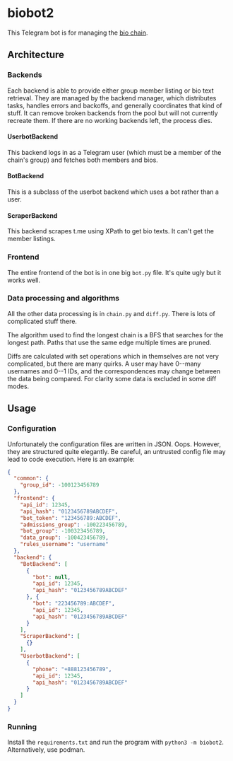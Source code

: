 # biobot2

This Telegram bot is for managing the [bio chain](https://t.me/bio_chain_2).

## Architecture

### Backends

Each backend is able to provide either group member listing or bio text retrieval. They are managed by the backend manager, which distributes tasks, handles errors and backoffs, and generally coordinates that kind of stuff. It can remove broken backends from the pool but will not currently recreate them. If there are no working backends left, the process dies.

#### UserbotBackend

This backend logs in as a Telegram user (which must be a member of the chain's group) and fetches both members and bios.

#### BotBackend

This is a subclass of the userbot backend which uses a bot rather than a user.

#### ScraperBackend

This backend scrapes t.me using XPath to get bio texts. It can't get the member listings.

### Frontend

The entire frontend of the bot is in one big `bot.py` file. It's quite ugly but it works well.

### Data processing and algorithms

All the other data processing is in `chain.py` and `diff.py`. There is lots of complicated stuff there.

The algorithm used to find the longest chain is a BFS that searches for the longest path. Paths that use the same edge multiple times are pruned.

Diffs are calculated with set operations which in themselves are not very complicated, but there are many quirks. A user may have 0--many usernames and 0--1 IDs, and the correspondences may change between the data being compared. For clarity some data is excluded in some diff modes.

## Usage

### Configuration

Unfortunately the configuration files are written in JSON. Oops. However, they are structured quite elegantly. Be careful, an untrusted config file may lead to code execution. Here is an example:

```json
{
  "common": {
    "group_id": -100123456789
  },
  "frontend": {
    "api_id": 12345,
    "api_hash": "0123456789ABCDEF",
    "bot_token": "123456789:ABCDEF",
    "admissions_group": -100223456789,
    "bot_group": -100323456789,
    "data_group": -100423456789,
    "rules_username": "username"
  },
  "backend": {
    "BotBackend": [
      {
        "bot": null,
        "api_id": 12345,
        "api_hash": "0123456789ABCDEF"
      }, {
        "bot": "223456789:ABCDEF",
        "api_id": 12345,
        "api_hash": "0123456789ABCDEF"
      }
    ],
    "ScraperBackend": [
      {}
    ],
    "UserbotBackend": [
      {
        "phone": "+888123456789",
        "api_id": 12345,
        "api_hash": "0123456789ABCDEF"
      }
    ]
  }
}
```

### Running

Install the `requirements.txt` and run the program with `python3 -m biobot2`. Alternatively, use podman.

